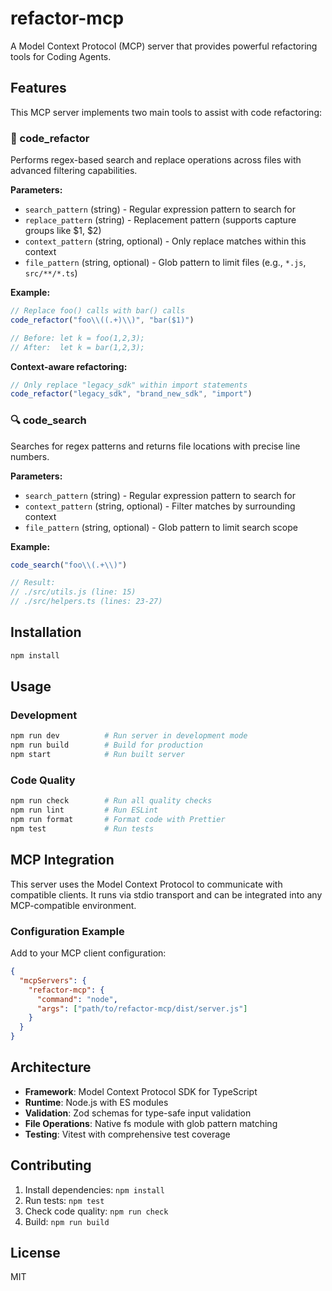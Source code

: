 # refactor-mcp

A Model Context Protocol (MCP) server that provides powerful refactoring tools for Coding Agents.

## Features

This MCP server implements two main tools to assist with code refactoring:

### 🔧 code_refactor
Performs regex-based search and replace operations across files with advanced filtering capabilities.

**Parameters:**
- `search_pattern` (string) - Regular expression pattern to search for
- `replace_pattern` (string) - Replacement pattern (supports capture groups like $1, $2)
- `context_pattern` (string, optional) - Only replace matches within this context
- `file_pattern` (string, optional) - Glob pattern to limit files (e.g., `*.js`, `src/**/*.ts`)

**Example:**
```javascript
// Replace foo() calls with bar() calls
code_refactor("foo\\((.+)\\)", "bar($1)")

// Before: let k = foo(1,2,3);
// After:  let k = bar(1,2,3);
```

**Context-aware refactoring:**
```javascript
// Only replace "legacy_sdk" within import statements
code_refactor("legacy_sdk", "brand_new_sdk", "import")
```

### 🔍 code_search
Searches for regex patterns and returns file locations with precise line numbers.

**Parameters:**
- `search_pattern` (string) - Regular expression pattern to search for
- `context_pattern` (string, optional) - Filter matches by surrounding context
- `file_pattern` (string, optional) - Glob pattern to limit search scope

**Example:**
```javascript
code_search("foo\\(.+\\)")

// Result:
// ./src/utils.js (line: 15)
// ./src/helpers.ts (lines: 23-27)
```

## Installation

```bash
npm install
```

## Usage

### Development
```bash
npm run dev          # Run server in development mode
npm run build        # Build for production
npm start            # Run built server
```

### Code Quality
```bash
npm run check        # Run all quality checks
npm run lint         # Run ESLint
npm run format       # Format code with Prettier
npm test             # Run tests
```

## MCP Integration

This server uses the Model Context Protocol to communicate with compatible clients. It runs via stdio transport and can be integrated into any MCP-compatible environment.

### Configuration Example
Add to your MCP client configuration:

```json
{
  "mcpServers": {
    "refactor-mcp": {
      "command": "node",
      "args": ["path/to/refactor-mcp/dist/server.js"]
    }
  }
}
```

## Architecture

- **Framework**: Model Context Protocol SDK for TypeScript
- **Runtime**: Node.js with ES modules
- **Validation**: Zod schemas for type-safe input validation
- **File Operations**: Native fs module with glob pattern matching
- **Testing**: Vitest with comprehensive test coverage

## Contributing

1. Install dependencies: `npm install`
2. Run tests: `npm test`
3. Check code quality: `npm run check`
4. Build: `npm run build`

## License

MIT